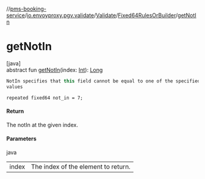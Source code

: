 //[pms-booking-service](../../../../index.md)/[io.envoyproxy.pgv.validate](../../index.md)/[Validate](../index.md)/[Fixed64RulesOrBuilder](index.md)/[getNotIn](get-not-in.md)

# getNotIn

[java]\
abstract fun [getNotIn](get-not-in.md)(index: [Int](https://kotlinlang.org/api/core/kotlin-stdlib/kotlin/-int/index.html)): [Long](https://kotlinlang.org/api/core/kotlin-stdlib/kotlin/-long/index.html)

```kotlin
NotIn specifies that this field cannot be equal to one of the specified
values

```
`repeated fixed64 not_in = 7;`

#### Return

The notIn at the given index.

#### Parameters

java

| | |
|---|---|
| index | The index of the element to return. |